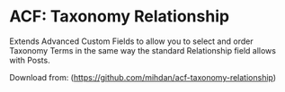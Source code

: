 ACF: Taxonomy Relationship
==========================

Extends Advanced Custom Fields to allow you to select and order Taxonomy Terms in the same way the standard Relationship field allows with Posts.

Download from: (https://github.com/mihdan/acf-taxonomy-relationship)
